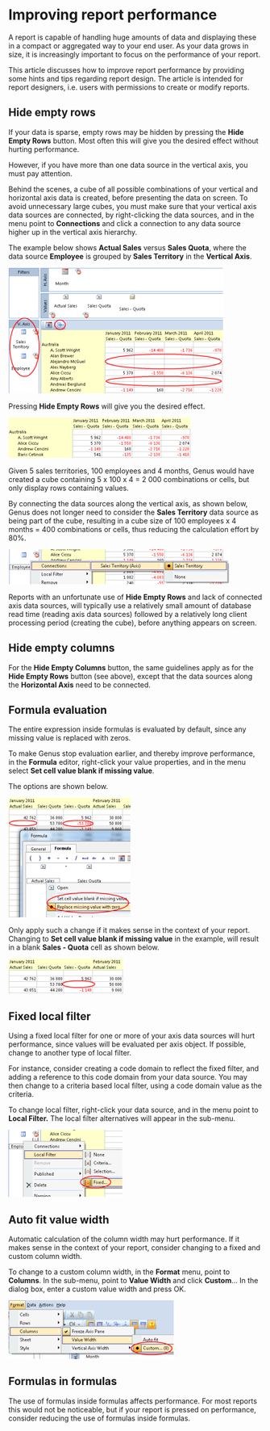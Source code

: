 # Improving report performance

A report is capable of handling huge amounts of data and displaying these in a compact or aggregated way to your end user. As your data grows in size, it is increasingly important to focus on the performance of your report.

This article discusses how to improve report performance by providing some hints and tips regarding report design. The article is intended for report designers, i.e. users with permissions to create or modify reports.

## Hide empty rows

If your data is sparse, empty rows may be hidden by pressing the **Hide Empty Rows** button. Most often this will give you the desired effect without hurting performance.

However, if you have more than one data source in the vertical axis, you must pay attention.

Behind the scenes, a cube of all possible combinations of your vertical and horizontal axis data is created, before presenting the data on screen. To avoid unnecessary large cubes, you must make sure that your vertical axis data sources are connected, by right-clicking the data sources, and in the menu point to **Connections** and click a connection to any data source higher up in the vertical axis hierarchy.

The example below shows **Actual Sales** versus **Sales Quota**, where the data source **Employee** is grouped by **Sales Territory** in the **Vertical Axis**.

![IDEFE332B600C244BB.ID591062879A504A8D.png](media/IDEFE332B600C244BB.ID591062879A504A8D.png)

Pressing **Hide Empty Rows** will give you the desired effect.

![IDEFE332B600C244BB.IDFF2DE98A383B412C.png](media/IDEFE332B600C244BB.IDFF2DE98A383B412C.png)

Given 5 sales territories, 100 employees and 4 months, Genus would have created a cube containing 5 x 100 x 4 = 2 000 combinations or cells, but only display rows containing values.

By connecting the data sources along the vertical axis, as shown below, Genus does not longer need to consider the **Sales Territory** data source as being part of the cube, resulting in a cube size of 100 employees x 4 months = 400 combinations or cells, thus reducing the calculation effort by 80%.

![IDEFE332B600C244BB.ID4EAAE89C15BB4F81.png](media/IDEFE332B600C244BB.ID4EAAE89C15BB4F81.png)

Reports with an unfortunate use of **Hide Empty Rows** and lack of connected axis data sources, will typically use a relatively small amount of database read time (reading axis data sources) followed by a relatively long client processing period (creating the cube), before anything appears on screen.

## Hide empty columns

For the **Hide Empty Columns** button, the same guidelines apply as for the **Hide Empty Rows** button (see above), except that the data sources along the **Horizontal Axis** need to be connected.

## Formula evaluation

The entire expression inside formulas is evaluated by default, since any missing value is replaced with zeros.

To make Genus stop evaluation earlier, and thereby improve performance, in the **Formula** editor, right-click your value properties, and in the menu select **Set cell value blank if missing value**.

The options are shown below.

![IDEFE332B600C244BB.ID682A80A9A7BC4B1F.png](media/IDEFE332B600C244BB.ID682A80A9A7BC4B1F.png)

Only apply such a change if it makes sense in the context of your report. Changing to **Set cell value blank if missing value** in the example, will result in a blank **Sales - Quota** cell as shown below.

![IDEFE332B600C244BB.ID84D3B8E656404365.png](media/IDEFE332B600C244BB.ID84D3B8E656404365.png)

## Fixed local filter

Using a fixed local filter for one or more of your axis data sources will hurt performance, since values will be evaluated per axis object. If possible, change to another type of local filter.

For instance, consider creating a code domain to reflect the fixed filter, and adding a reference to this code domain from your data source. You may then change to a criteria based local filter, using a code domain value as the criteria.

To change local filter, right-click your data source, and in the menu point to **Local Filter.** The local filter alternatives will appear in the sub-menu.

![IDEFE332B600C244BB.ID7A5846AC1B1D4115.png](media/IDEFE332B600C244BB.ID7A5846AC1B1D4115.png)

## Auto fit value width

Automatic calculation of the column width may hurt performance. If it makes sense in the context of your report, consider changing to a fixed and custom column width.

To change to a custom column width, in the **Format** menu, point to **Columns**. In the sub-menu, point to **Value Width** and click **Custom**... In the dialog box, enter a custom value width and press OK.

![IDEFE332B600C244BB.IDBF7DC694E9664AC5.png](media/IDEFE332B600C244BB.IDBF7DC694E9664AC5.png)

## Formulas in formulas

The use of formulas inside formulas affects performance. For most reports this would not be noticeable, but if your report is pressed on performance, consider reducing the use of formulas inside formulas.
